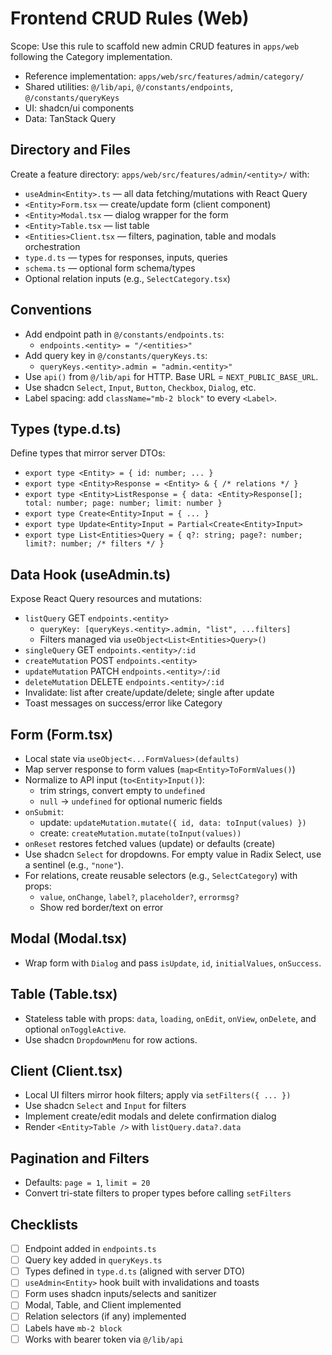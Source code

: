 # Frontend CRUD Rules (Web)

Scope: Use this rule to scaffold new admin CRUD features in `apps/web` following the Category implementation.

- Reference implementation: `apps/web/src/features/admin/category/`
- Shared utilities: `@/lib/api`, `@/constants/endpoints`, `@/constants/queryKeys`
- UI: shadcn/ui components
- Data: TanStack Query

## Directory and Files
Create a feature directory: `apps/web/src/features/admin/<entity>/` with:
- `useAdmin<Entity>.ts` — all data fetching/mutations with React Query
- `<Entity>Form.tsx` — create/update form (client component)
- `<Entity>Modal.tsx` — dialog wrapper for the form
- `<Entity>Table.tsx` — list table
- `<Entities>Client.tsx` — filters, pagination, table and modals orchestration
- `type.d.ts` — types for responses, inputs, queries
- `schema.ts` — optional form schema/types
- Optional relation inputs (e.g., `SelectCategory.tsx`)

## Conventions
- Add endpoint path in `@/constants/endpoints.ts`:
  - `endpoints.<entity> = "/<entities>"`
- Add query key in `@/constants/queryKeys.ts`:
  - `queryKeys.<entity>.admin = "admin.<entity>"`
- Use `api()` from `@/lib/api` for HTTP. Base URL = `NEXT_PUBLIC_BASE_URL`.
- Use shadcn `Select`, `Input`, `Button`, `Checkbox`, `Dialog`, etc.
- Label spacing: add `className="mb-2 block"` to every `<Label>`.

## Types (type.d.ts)
Define types that mirror server DTOs:
- `export type <Entity> = { id: number; ... }`
- `export type <Entity>Response = <Entity> & { /* relations */ }`
- `export type <Entity>ListResponse = { data: <Entity>Response[]; total: number; page: number; limit: number }`
- `export type Create<Entity>Input = { ... }`
- `export type Update<Entity>Input = Partial<Create<Entity>Input>`
- `export type List<Entities>Query = { q?: string; page?: number; limit?: number; /* filters */ }`

## Data Hook (useAdmin<Entity>.ts)
Expose React Query resources and mutations:
- `listQuery` GET `endpoints.<entity>`
  - `queryKey: [queryKeys.<entity>.admin, "list", ...filters]`
  - Filters managed via `useObject<List<Entities>Query>()`
- `singleQuery` GET `endpoints.<entity>/:id`
- `createMutation` POST `endpoints.<entity>`
- `updateMutation` PATCH `endpoints.<entity>/:id`
- `deleteMutation` DELETE `endpoints.<entity>/:id`
- Invalidate: list after create/update/delete; single after update
- Toast messages on success/error like Category

## Form (<Entity>Form.tsx)
- Local state via `useObject<...FormValues>(defaults)`
- Map server response to form values (`map<Entity>ToFormValues()`)
- Normalize to API input (`to<Entity>Input()`):
  - trim strings, convert empty to `undefined`
  - `null` -> `undefined` for optional numeric fields
- `onSubmit`:
  - update: `updateMutation.mutate({ id, data: toInput(values) })`
  - create: `createMutation.mutate(toInput(values))`
- `onReset` restores fetched values (update) or defaults (create)
- Use shadcn `Select` for dropdowns. For empty value in Radix Select, use a sentinel (e.g., `"none"`).
- For relations, create reusable selectors (e.g., `SelectCategory`) with props:
  - `value`, `onChange`, `label?`, `placeholder?`, `errormsg?`
  - Show red border/text on error

## Modal (<Entity>Modal.tsx)
- Wrap form with `Dialog` and pass `isUpdate`, `id`, `initialValues`, `onSuccess`.

## Table (<Entity>Table.tsx)
- Stateless table with props: `data`, `loading`, `onEdit`, `onView`, `onDelete`, and optional `onToggleActive`.
- Use shadcn `DropdownMenu` for row actions.

## Client (<Entities>Client.tsx)
- Local UI filters mirror hook filters; apply via `setFilters({ ... })`
- Use shadcn `Select` and `Input` for filters
- Implement create/edit modals and delete confirmation dialog
- Render `<Entity>Table />` with `listQuery.data?.data`

## Pagination and Filters
- Defaults: `page = 1`, `limit = 20`
- Convert tri-state filters to proper types before calling `setFilters`

## Checklists
- [ ] Endpoint added in `endpoints.ts`
- [ ] Query key added in `queryKeys.ts`
- [ ] Types defined in `type.d.ts` (aligned with server DTO)
- [ ] `useAdmin<Entity>` hook built with invalidations and toasts
- [ ] Form uses shadcn inputs/selects and sanitizer
- [ ] Modal, Table, and Client implemented
- [ ] Relation selectors (if any) implemented
- [ ] Labels have `mb-2 block`
- [ ] Works with bearer token via `@/lib/api`
